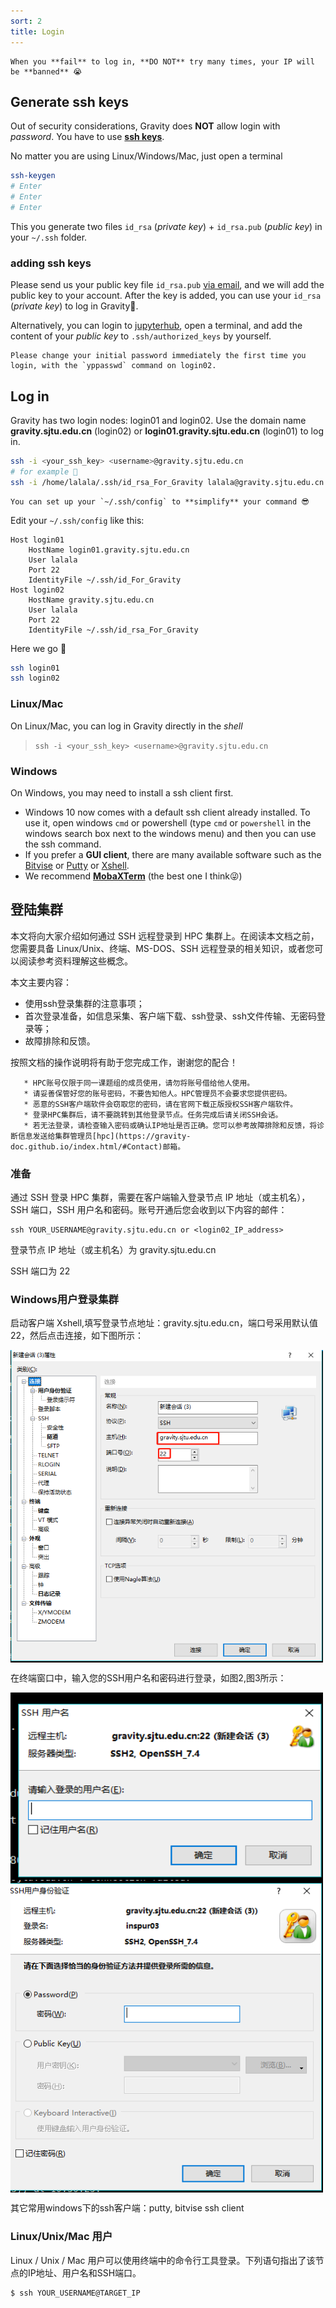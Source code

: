 ```yaml
---
sort: 2
title: Login
---
```


```danger
When you **fail** to log in, **DO NOT** try many times, your IP will be **banned** 😭
```

## Generate ssh keys

Out of security considerations, Gravity does **NOT** allow login with *password*. You have to use [**ssh keys**](https://wiki.archlinux.org/title/SSH_keys_(%E7%AE%80%E4%BD%93%E4%B8%AD%E6%96%87)).

No matter you are using Linux/Windows/Mac, just open a terminal
```bash
ssh-keygen
# Enter
# Enter
# Enter
```
This you generate two files `id_rsa` (*private key*) + `id_rsa.pub` (*public key*) in your `~/.ssh` folder.

### adding ssh keys 
Please send us your public key file `id_rsa.pub` [via email](https://gravity-doc.github.io/#contact), and we will add the public key to your account. After the key is added, you can use your `id_rsa` (*private key*) to log in Gravity🥳. 

Alternatively, you can login to [jupyterhub](https://gravity-doc.github.io/Basic/JupyterHub.html), open a terminal, and add the content of your *public key* to `.ssh/authorized_keys` by yourself.

```warn
Please change your initial password immediately the first time you login, with the `yppasswd` command on login02.
```

## Log in

Gravity has two login nodes: login01 and login02. Use the domain name **gravity.sjtu.edu.cn** (login02) or **login01.gravity.sjtu.edu.cn** (login01) to log in.

```sh
ssh -i <your_ssh_key> <username>@gravity.sjtu.edu.cn
# for example 🌰
ssh -i /home/lalala/.ssh/id_rsa_For_Gravity lalala@gravity.sjtu.edu.cn
```

```tip
You can set up your `~/.ssh/config` to **simplify** your command 😎   
```

Edit your `~/.ssh/config` like this:      

```
Host login01
    HostName login01.gravity.sjtu.edu.cn
    User lalala
    Port 22
    IdentityFile ~/.ssh/id_For_Gravity
Host login02
    HostName gravity.sjtu.edu.cn
    User lalala
    Port 22
    IdentityFile ~/.ssh/id_rsa_For_Gravity
```
Here we go 🎉      
```sh
ssh login01
ssh login02
```

### Linux/Mac

On Linux/Mac, you can log in Gravity directly in the *shell*

> `ssh -i <your_ssh_key> <username>@gravity.sjtu.edu.cn`

### Windows

On Windows, you may need to install a ssh client first.    
- Windows 10 now comes with a default ssh client already installed. To use it, open windows `cmd` or powershell (type `cmd` or `powershell` in the windows search box next to the windows menu) and then you can use the ssh command.     
- If you prefer a **GUI client**, there are many available software such as the [Bitvise](https://www.bitvise.com/ssh-client-download) or [Putty](https://www.ssh.com/ssh/putty/download) or [Xshell](https://www.netsarang.com/en/xshell/).      
- We recommend  **[MobaXTerm](https://mobaxterm.mobatek.net/download.html)** (the best one I think😜)      


## 登陆集群

本文将向大家介绍如何通过 SSH 远程登录到 HPC 集群上。在阅读本文档之前，您需要具备 Linux/Unix、终端、MS-DOS、SSH 远程登录的相关知识，或者您可以阅读参考资料理解这些概念。

本文主要内容：

- 使用ssh登录集群的注意事项；
- 首次登录准备，如信息采集、客户端下载、ssh登录、ssh文件传输、无密码登录等；
- 故障排除和反馈。

按照文档的操作说明将有助于您完成工作，谢谢您的配合！

```note 
   * HPC账号仅限于同一课题组的成员使用，请勿将账号借给他人使用。
   * 请妥善保管好您的账号密码，不要告知他人。HPC管理员不会要求您提供密码。
   * 恶意的SSH客户端软件会窃取您的密码，请在官网下载正版授权SSH客户端软件。
   * 登录HPC集群后，请不要跳转到其他登录节点。任务完成后请关闭SSH会话。
   * 若无法登录，请检查输入密码或确认IP地址是否正确。您可以参考故障排除和反馈，将诊断信息发送给集群管理员[hpc](https://gravity-doc.github.io/index.html/#Contact)邮箱。
```

### 准备

通过 SSH 登录 HPC 集群，需要在客户端输入登录节点 IP 地址（或主机名），SSH 端口，SSH 用户名和密码。账号开通后您会收到以下内容的邮件：

```
ssh YOUR_USERNAME@gravity.sjtu.edu.cn or <login02_IP_address>
```

登录节点 IP 地址（或主机名）为 gravity.sjtu.edu.cn

SSH 端口为 22

### Windows用户登录集群

启动客户端 Xshell,填写登录节点地址：gravity.sjtu.edu.cn，端口号采用默认值22，然后点击连接，如下图所示：

<img src="../images/Basic/Login_01.png" width = "500" height = "500" div align=center />

在终端窗口中，输入您的SSH用户名和密码进行登录，如图2,图3所示：

<img src="../images/Basic/Login_02.png" width = "500" height = "300" div align=center />

<img src="../images/Basic/Login_03.png" width = "500" height = "500" div align=center />

其它常用windows下的ssh客户端：putty, bitvise ssh client

### Linux/Unix/Mac 用户

Linux / Unix / Mac 用户可以使用终端中的命令行工具登录。下列语句指出了该节点的IP地址、用户名和SSH端口。

```bash
$ ssh YOUR_USERNAME@TARGET_IP
```



